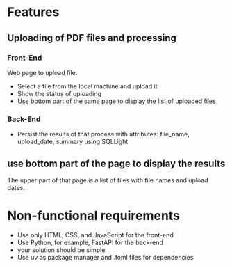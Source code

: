 # Features
## Uploading of PDF files and processing
### Front-End
Web page to upload file:
- Select a file from the local machine and upload it
- Show the status of uploading
- Use  bottom part of the same page to display the list of uploaded files
### Back-End
- Persist the results of that process with attributes: file_name, upload_date, summary using SQLLight

## use bottom part of the  page to display the results
The upper part of that page is a list of files with file names and upload dates.


# Non-functional requirements
- Use only HTML, CSS, and JavaScript for the front-end
- Use Python, for example, FastAPI for the back-end
- your solution should be simple
- Use uv as package manager and .toml files for dependencies

